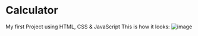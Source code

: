 # Calculator
My first Project using HTML, CSS & JavaScript
This is how it looks:
![image](https://github.com/user-attachments/assets/9df72e8e-0c3a-41fe-8902-381bc00269fa)


